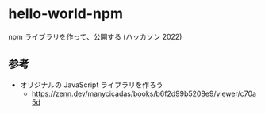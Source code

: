 # hello-world-npm

npm ライブラリを作って、公開する
(ハッカソン 2022)

## 参考

- オリジナルの JavaScript ライブラリを作ろう
  - https://zenn.dev/manycicadas/books/b6f2d99b5208e9/viewer/c70a5d

